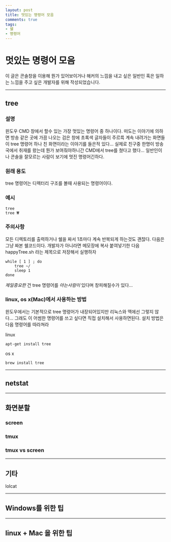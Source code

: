 ```yaml
---
layout: post
title: 멋있는 명령어 모음
comments: true
tags:
- 쉘
- 명령어
---
```


# 멋있는 명령어 모음

이 글은 콘솔창을 이용해 뭔가 있어보이거나 해커의 느낌을 내고 싶은 일반인 혹은 일하는 느낌을 주고 싶은 개발자를 위해 작성되었습니다.

- - -

## tree

### 설명

윈도우 CMD 창에서 할수 있는 가장 멋있는 명령어 중 하나이다. 떠도는 이야기에 의하면 방송 같은 곳에 가끔 나오는 검은 창에 초록색 글자들이 주르륵 계속 내려가는 화면들이 tree 명령어 하나 친 화면이라는 이야기를 들은적 있다...
실제로 친구중 한명이 방송국에서 취재를 왔는데 뭔가 보여줘야하니간 CMD에서 tree를 쳤다고 했다... 일반인이나 콘솔을 잘모르는 사람이 보기에 멋진 명령어긴하다.

### 원래 용도

tree 명령어는 디렉터리 구조를 볼때 사용되는 명령어이다.

### 예시

    tree 
    tree ₩

### 주의사항
모든 디렉토리를 출력하거나 쉘을 짜서 1초마다 계속 반복되게 하는것도 괜찮다. 다음은 그냥 짜본 쉘코드이다.
개발자가 아니라면 메모장에 복사 붙여넣기한 다음 happyTree.sh 라는 제목으로 저장해서 실행하자

    while [ 1 ] ; do
    	tree ~/
    	sleep 1
    done


*제일중요한* 건 tree 명령어를 *아는사람이* 있다며 창피해질수가 있다...

### linux, os x(Mac)에서 사용하는 방법

윈도우에서는 기본적으로 tree 명령어가 내장되어있지만 리눅스와 맥에선 그렇지 않다... 그래도 이 어썸한 명령어를 쓰고 싶다면 직접 설치해서 사용하면된다.
설치 방법은 다음 명령어를 따라쳐라

linux
    
    apt-get install tree

os x

    brew install tree

- - -

## netstat


- - -
## 화면분할

### screen

### tmux

### tmux vs screen

- - -
## 기타

lolcat

- - -
## Windows를 위한 팁

- - -
## linux + Mac 을 위한 팁